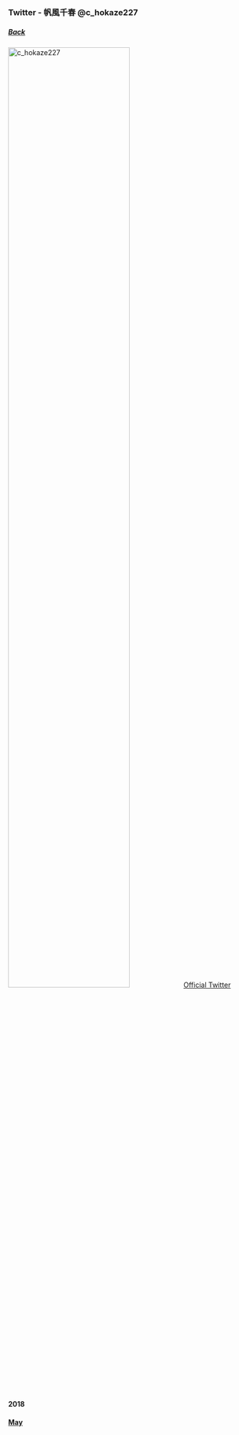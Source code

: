 ### Twitter - 帆風千春 @c_hokaze227
##### [Back](../Twitter_List.md)

<img src="../../../../Album/TakedaAina/Twitter_chiharu.jpg" alt="c_hokaze227" width="70%">
<a target="_blank" rel="noopener noreferrer" href="https://twitter.com/c_hokaze227">Official Twitter</a>

#### 2018
#### [May](May2018.md)
